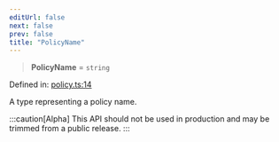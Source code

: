 ```yaml
---
editUrl: false
next: false
prev: false
title: "PolicyName"
---
```


> **PolicyName** = `string`

Defined in: [policy.ts:14](https://github.com/tylerbutler/tools-monorepo/blob/main/packages/repopo/src/policy.ts#L14)

A type representing a policy name.

:::caution[Alpha]
This API should not be used in production and may be trimmed from a public release.
:::
